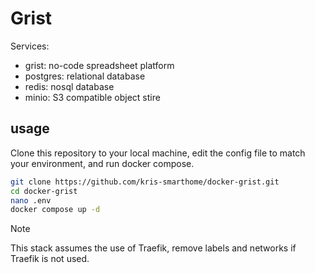 # Grist
Services:

- grist: no-code spreadsheet platform
- postgres: relational database
- redis: nosql database
- minio: S3 compatible object stire

## usage
Clone this repository to your local machine, edit the config file to match your environment, and run docker compose.

```bash
git clone https://github.com/kris-smarthome/docker-grist.git
cd docker-grist
nano .env
docker compose up -d
```

> [!NOTE]
> This stack assumes the use of Traefik, remove labels and networks if Traefik is not used. 
